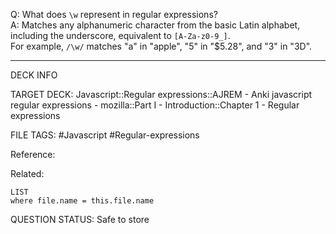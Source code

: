 Q: What does `\w` represent in regular expressions?  
A: Matches any alphanumeric character from the basic Latin alphabet, including the underscore, equivalent to `[A-Za-z0-9_]`.  
For example, `/\w/` matches "a" in "apple", "5" in "$5.28", and "3" in "3D".
<!--ID: 1693833350452-->

---

DECK INFO

TARGET DECK: Javascript::Regular expressions::AJREM - Anki javascript regular expressions - mozilla::Part I - Introduction::Chapter 1 - Regular expressions

FILE TAGS: #Javascript #Regular-expressions

Reference:

Related:

```dataview
LIST
where file.name = this.file.name
```



QUESTION STATUS: Safe to store